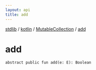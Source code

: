 ```yaml
---
layout: api
title: add
---
```

[stdlib](../../index.md) / [kotlin](../index.md) / [MutableCollection](index.md) / [add](add.md)

# add

```
abstract public fun add(e: E): Boolean
```
